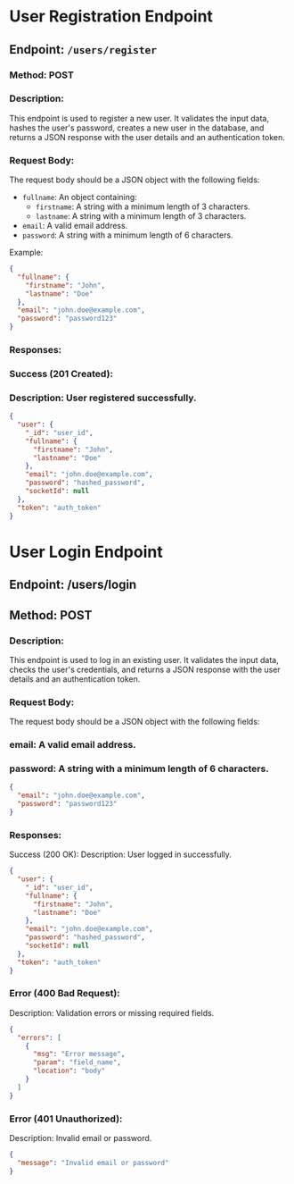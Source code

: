 # User Registration Endpoint

## Endpoint: `/users/register`

### Method: POST

### Description:
This endpoint is used to register a new user. It validates the input data, hashes the user's password, creates a new user in the database, and returns a JSON response with the user details and an authentication token.

### Request Body:
The request body should be a JSON object with the following fields:
- `fullname`: An object containing:
  - `firstname`: A string with a minimum length of 3 characters.
  - `lastname`: A string with a minimum length of 3 characters.
- `email`: A valid email address.
- `password`: A string with a minimum length of 6 characters.

Example:
```json
{
  "fullname": {
    "firstname": "John",
    "lastname": "Doe"
  },
  "email": "john.doe@example.com",
  "password": "password123"
}
```

### Responses:
### Success (201 Created):
### Description: User registered successfully.

``` json
{
  "user": {
    "_id": "user_id",
    "fullname": {
      "firstname": "John",
      "lastname": "Doe"
    },
    "email": "john.doe@example.com",
    "password": "hashed_password",
    "socketId": null
  },
  "token": "auth_token"
}
```
# User Login Endpoint
## Endpoint: /users/login
## Method: POST
### Description:
This endpoint is used to log in an existing user. It validates the input data, checks the user's credentials, and returns a JSON response with the user details and an authentication token.

### Request Body:
The request body should be a JSON object with the following fields:

### email: A valid email address.
### password: A string with a minimum length of 6 characters.

``` json
{
  "email": "john.doe@example.com",
  "password": "password123"
}
```
### Responses:
Success (200 OK):
Description: User logged in successfully.
``` json 
{
  "user": {
    "_id": "user_id",
    "fullname": {
      "firstname": "John",
      "lastname": "Doe"
    },
    "email": "john.doe@example.com",
    "password": "hashed_password",
    "socketId": null
  },
  "token": "auth_token"
}
```

### Error (400 Bad Request):
Description: Validation errors or missing required fields.
``` json 
{
  "errors": [
    {
      "msg": "Error message",
      "param": "field_name",
      "location": "body"
    }
  ]
}
```
### Error (401 Unauthorized):
Description: Invalid email or password.
``` json 
{
  "message": "Invalid email or password"
}
```